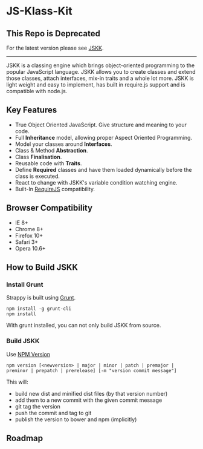 JS-Klass-Kit
============

## This Repo is Deprecated
For the latest version please see [JSKK](https://github.com/GeoMash/JS-Klass-Kit).


------


JSKK is a classing engine which brings object-oriented programming to the popular JavaScript language.
JSKK allows you to create classes and extend those classes, attach interfaces, mix-in traits and a
whole lot more. JSKK is light weight and easy to implement, has built in require.js support and
is compatible with node.js.

Key Features
------------

* True Object Oriented JavaScript. Give structure and meaning to your code.
* Full **Inheritance** model, allowing proper Aspect Oriented Programming.
* Model your classes around **Interfaces**.
* Class & Method **Abstraction**.
* Class **Finalisation**.
* Reusable code with **Traits**.
* Define **Required** classes and have them loaded dynamically before the class is executed.
* React to change with JSKK's variable condition watching engine.
* Built-In [RequireJS](http://requirejs.org/) compatibility.

Browser Compatibility
---------------------

* IE 8+
* Chrome 8+
* Firefox 10+
* Safari 3+
* Opera 10.6+

How to Build JSKK
--------------------

### Install Grunt

Strappy is built using [Grunt](http://gruntjs.com/).

```
npm install -g grunt-cli
npm install
```

With grunt installed, you can not only build JSKK from source.

### Build JSKK

Use [NPM Version](https://docs.npmjs.com/cli/version)

```
npm version [<newversion> | major | minor | patch | premajor | preminor | prepatch | prerelease] [-m "version commit message"]
```

This will:

- build new dist and minified dist files (by that version number)
- add them to a new commit with the given commit message
- git tag the version
- push the commit and tag to git
- publish the version to bower and npm (implicitly)

Roadmap
-------



